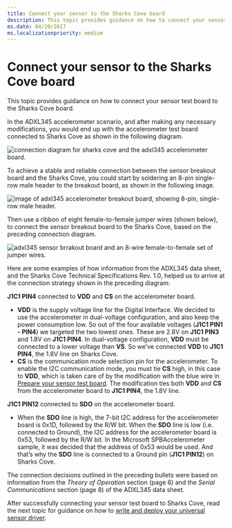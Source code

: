 ```yaml
---
title: Connect your sensor to the Sharks Cove board
description: This topic provides guidance on how to connect your sensor test board to the Sharks Cove board.
ms.date: 04/20/2017
ms.localizationpriority: medium
---
```


# Connect your sensor to the Sharks Cove board


This topic provides guidance on how to connect your sensor test board to the Sharks Cove board.

In the ADXL345 accelerometer scenario, and after making any necessary modifications, you would end up with the accelerometer test board connected to Sharks Cove as shown in the following diagram.

![connection diagram for sharks cove and the adxl345 accelerometer board.](images/sensor-header.png)

To achieve a stable and reliable connection between the sensor breakout board and the Sharks Cove, you could start by soldering an 8-pin single-row male header to the breakout board, as shown in the following image.

![image of adxl345 accelerometer breakout board, showing 8-pin, single-row male header.](images/adxl-header.png)

Then use a ribbon of eight female-to-female jumper wires (shown below), to connect the sensor breakout board to the Sharks Cove, based on the preceding connection diagram.

![adxl345 sensor brrakout board and an 8-wire female-to-female set of jumper wires.](images/snsr-n-jumpers.png)

Here are some examples of how information from the ADXL345 data sheet, and the Sharks Cove Technical Specifications Rev. 1.0, helped us to arrive at the connection strategy shown in the preceding diagram:

**J1C1 PIN4** connected to **VDD** and **CS** on the accelerometer board.

-   **VDD** is the supply voltage line for the Digital Interface. We decided to use the accelerometer in dual-voltage configuration, and also keep the power consumption low. So out of the four available voltages (**J1C1 PIN1 - PIN4**) we targeted the two lowest ones. These are 2.8V on **J1C1 PIN3** and 1.8V on **J1C1 PIN4**. In dual-voltage configuration, **VDD** must be connected to a lower voltage than **VS**. So we’ve connected **VDD** to **J1C1 PIN4**, the 1.8V line on Sharks Cove.
-   **CS** is the communication mode selection pin for the accelerometer. To enable the I2C communication mode, you must tie **CS** high, in this case to **VDD**, which is taken care of by the modification with the blue wire in [Prepare your sensor test board](prepare-your-sensor-test-board.md). The modification ties both **VDD** and **CS** from the accelerometer board to **J1C1 PIN4**, the 1.8V line.

**J1C1 PIN12** connected to **SDO** on the accelerometer board.

-   When the **SDO** line is high, the 7-bit I2C address for the accelerometer board is 0x1D, followed by the R/W bit. When the **SDO** line is low (i.e. connected to Ground), the I2C address for the accelerometer board is 0x53, followed by the R/W bit. In the Microsoft SPBAccelerometer sample, it was decided that the address of 0x53 would be used. And that’s why the **SDO** line is connected to a Ground pin (**J1C1 PIN12**) on Sharks Cove.

The connection decisions outlined in the preceding bullets were based on information from the *Theory of Operation* section (page 6) and the *Serial Communications* section (page 8) of the ADXL345 data sheet.

After successfully connecting your sensor test board to Sharks Cove, read the next topic for guidance on how to [write and deploy your universal sensor driver](write-and-deploy-your-universal-sensor-driver.md).

 

 




